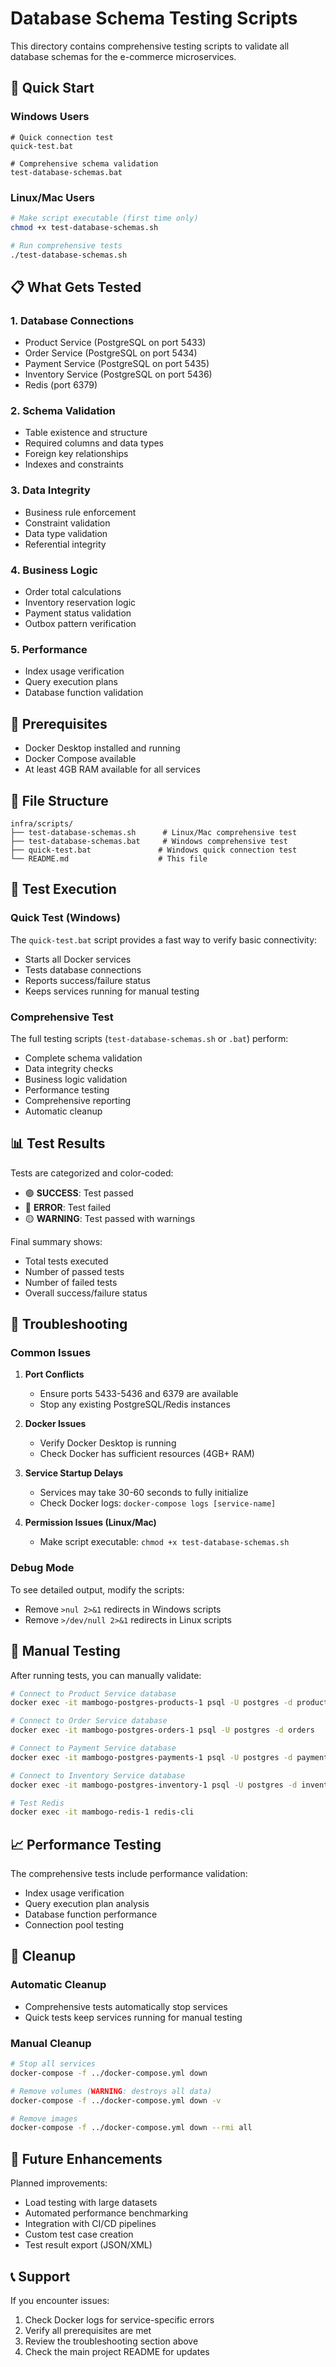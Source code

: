 # Database Schema Testing Scripts

This directory contains comprehensive testing scripts to validate all database schemas for the e-commerce microservices.

## 🚀 Quick Start

### Windows Users
```batch
# Quick connection test
quick-test.bat

# Comprehensive schema validation
test-database-schemas.bat
```

### Linux/Mac Users
```bash
# Make script executable (first time only)
chmod +x test-database-schemas.sh

# Run comprehensive tests
./test-database-schemas.sh
```

## 📋 What Gets Tested

### 1. **Database Connections**
- Product Service (PostgreSQL on port 5433)
- Order Service (PostgreSQL on port 5434)
- Payment Service (PostgreSQL on port 5435)
- Inventory Service (PostgreSQL on port 5436)
- Redis (port 6379)

### 2. **Schema Validation**
- Table existence and structure
- Required columns and data types
- Foreign key relationships
- Indexes and constraints

### 3. **Data Integrity**
- Business rule enforcement
- Constraint validation
- Data type validation
- Referential integrity

### 4. **Business Logic**
- Order total calculations
- Inventory reservation logic
- Payment status validation
- Outbox pattern verification

### 5. **Performance**
- Index usage verification
- Query execution plans
- Database function validation

## 🔧 Prerequisites

- Docker Desktop installed and running
- Docker Compose available
- At least 4GB RAM available for all services

## 📁 File Structure

```
infra/scripts/
├── test-database-schemas.sh      # Linux/Mac comprehensive test
├── test-database-schemas.bat     # Windows comprehensive test
├── quick-test.bat               # Windows quick connection test
└── README.md                    # This file
```

## 🧪 Test Execution

### Quick Test (Windows)
The `quick-test.bat` script provides a fast way to verify basic connectivity:
- Starts all Docker services
- Tests database connections
- Reports success/failure status
- Keeps services running for manual testing

### Comprehensive Test
The full testing scripts (`test-database-schemas.sh` or `.bat`) perform:
- Complete schema validation
- Data integrity checks
- Business logic validation
- Performance testing
- Comprehensive reporting
- Automatic cleanup

## 📊 Test Results

Tests are categorized and color-coded:
- 🟢 **SUCCESS**: Test passed
- 🔴 **ERROR**: Test failed
- 🟡 **WARNING**: Test passed with warnings

Final summary shows:
- Total tests executed
- Number of passed tests
- Number of failed tests
- Overall success/failure status

## 🐛 Troubleshooting

### Common Issues

1. **Port Conflicts**
   - Ensure ports 5433-5436 and 6379 are available
   - Stop any existing PostgreSQL/Redis instances

2. **Docker Issues**
   - Verify Docker Desktop is running
   - Check Docker has sufficient resources (4GB+ RAM)

3. **Service Startup Delays**
   - Services may take 30-60 seconds to fully initialize
   - Check Docker logs: `docker-compose logs [service-name]`

4. **Permission Issues (Linux/Mac)**
   - Make script executable: `chmod +x test-database-schemas.sh`

### Debug Mode

To see detailed output, modify the scripts:
- Remove `>nul 2>&1` redirects in Windows scripts
- Remove `>/dev/null 2>&1` redirects in Linux scripts

## 🔄 Manual Testing

After running tests, you can manually validate:

```bash
# Connect to Product Service database
docker exec -it mambogo-postgres-products-1 psql -U postgres -d products

# Connect to Order Service database
docker exec -it mambogo-postgres-orders-1 psql -U postgres -d orders

# Connect to Payment Service database
docker exec -it mambogo-postgres-payments-1 psql -U postgres -d payments

# Connect to Inventory Service database
docker exec -it mambogo-postgres-inventory-1 psql -U postgres -d inventory

# Test Redis
docker exec -it mambogo-redis-1 redis-cli
```

## 📈 Performance Testing

The comprehensive tests include performance validation:
- Index usage verification
- Query execution plan analysis
- Database function performance
- Connection pool testing

## 🧹 Cleanup

### Automatic Cleanup
- Comprehensive tests automatically stop services
- Quick tests keep services running for manual testing

### Manual Cleanup
```bash
# Stop all services
docker-compose -f ../docker-compose.yml down

# Remove volumes (WARNING: destroys all data)
docker-compose -f ../docker-compose.yml down -v

# Remove images
docker-compose -f ../docker-compose.yml down --rmi all
```

## 🔮 Future Enhancements

Planned improvements:
- Load testing with large datasets
- Automated performance benchmarking
- Integration with CI/CD pipelines
- Custom test case creation
- Test result export (JSON/XML)

## 📞 Support

If you encounter issues:
1. Check Docker logs for service-specific errors
2. Verify all prerequisites are met
3. Review the troubleshooting section above
4. Check the main project README for updates
